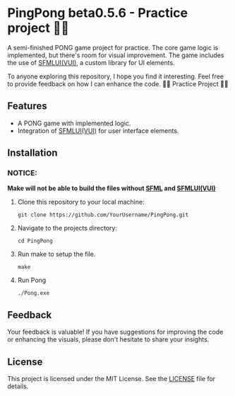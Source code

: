 # PingPong beta0.5.6 - Practice project 👨‍💻

A semi-finished PONG game project for practice. The core game logic is implemented, but there's room for visual improvement. The game includes the use of [SFMLUI(VUI)](https://github.com/VukMar/SFMLUI), a custom library for UI elements.

To anyone exploring this repository, I hope you find it interesting. Feel free to provide feedback on how I can enhance the code. 👨‍💻 Practice Project 👨‍🎓

## Features

- A PONG game with implemented logic.
- Integration of [SFMLUI(VUI)](https://github.com/VukMar/SFMLUI) for user interface elements.

## Installation

### NOTICE:
  **Make will not be able to build the files without [SFML](https://www.sfml-dev.org/) and  [SFMLUI(VUI)](https://github.com/VukMar/SFMLUI)**

1. Clone this repository to your local machine:

   ```
   git clone https://github.com/YourUsername/PingPong.git
   ```
2. Navigate to the projects directory:

   ```
   cd PingPong
   ```
3. Run make to setup the file.

   ```
   make
   ```
4. Run Pong

   ```
   ./Pong.exe
   ```
## Feedback
Your feedback is valuable! If you have suggestions for improving the code or enhancing the visuals, please don't hesitate to share your insights.

## License
This project is licensed under the MIT License. See the [LICENSE](https://github.com/VukMar/PingPong/blob/master/LICENSE) file for details.
